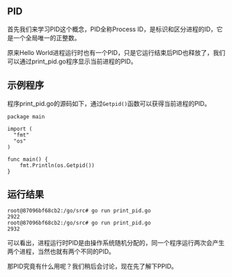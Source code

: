 
## PID

首先我们来学习PID这个概念，PID全称Process ID，是标识和区分进程的ID，它是一个全局唯一的正整数。

原来Hello World进程运行时也有一个PID，只是它运行结束后PID也释放了，我们可以通过print_pid.go程序显示当前进程的PID。

## 示例程序

程序print_pid.go的源码如下，通过`Getpid()`函数可以获得当前进程的PID。

```golang
package main

import (
  "fmt"
  "os"
)

func main() {
    fmt.Println(os.Getpid())
}
```

## 运行结果

```
root@87096bf68cb2:/go/src# go run print_pid.go
2922
root@87096bf68cb2:/go/src# go run print_pid.go
2932
```

可以看出，进程运行时PID是由操作系统随机分配的，同一个程序运行两次会产生两个进程，当然也就有两个不同的PID。

那PID究竟有什么用呢？我们稍后会讨论，现在先了解下PPID。

